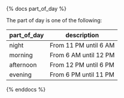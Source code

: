 
{% docs part_of_day %}

The part of day is one of the following:

| part_of_day | description           |
| ----------- | --------------------- |
| night       | From 11 PM until 6 AM |
| morning     | From 6 AM until 12 PM |
| afternoon   | From 12 PM until 6 PM |
| evening     | From 6 PM until 11 PM |

{% enddocs %}
